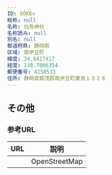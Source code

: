 ```yaml
---
ID: SOK6v
総称: null
名称: 白鳥神社
名称読み: null
別名: null
都道府県: 静岡県
区域: 南伊豆町
緯度: 34.6417417
経度: 138.7866354
郵便番号: 4150533
住所: 静岡県賀茂郡南伊豆町妻良１３２８
---
```


## その他

### 参考URL

| URL | 説明          |
| --- | ------------- |
|     | OpenStreetMap |
